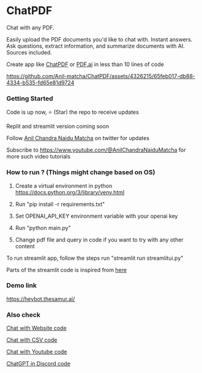 # ChatPDF

Chat with any PDF. 

Easily upload the PDF documents you'd like to chat with. Instant answers. Ask questions, extract information, and summarize documents with AI. Sources included.

Create app like [ChatPDF](https://www.thesamur.ai/chatpdf-alternative) or [PDF.ai](https://pdf.ai/) in less than 10 lines of code

https://github.com/Anil-matcha/ChatPDF/assets/4326215/65feb017-db88-4334-b535-fd65e81d9724

### Getting Started

Code is up now, ⭐ (Star) the repo to receive updates

Replit and streamlit version coming soon

Follow [Anil Chandra Naidu Matcha](https://twitter.com/matchaman11) on twitter for updates

Subscribe to https://www.youtube.com/@AnilChandraNaiduMatcha for more such video tutorials

### How to run ? (Things might change based on OS)

1. Create a virtual environment in python https://docs.python.org/3/library/venv.html

2. Run "pip install -r requirements.txt"

3. Set OPENAI_API_KEY environment variable with your openai key

4. Run "python main.py"

5. Change pdf file and query in code if you want to try with any other content

To run streamlit app, follow the steps run "streamlit run streamlitui.py"

Parts of the streamlit code is inspired from [here](https://github.com/viniciusarruda/chatpdf)

### Demo link

https://heybot.thesamur.ai/

### Also check

[Chat with Website code](https://github.com/Anil-matcha/Website-to-Chatbot)

[Chat with CSV code](https://github.com/Anil-matcha/Chat-With-Excel)

[Chat with Youtube code](https://github.com/Anil-matcha/Chat-Youtube)

[ChatGPT in Discord code](https://github.com/Anil-matcha/DiscordGPT)

